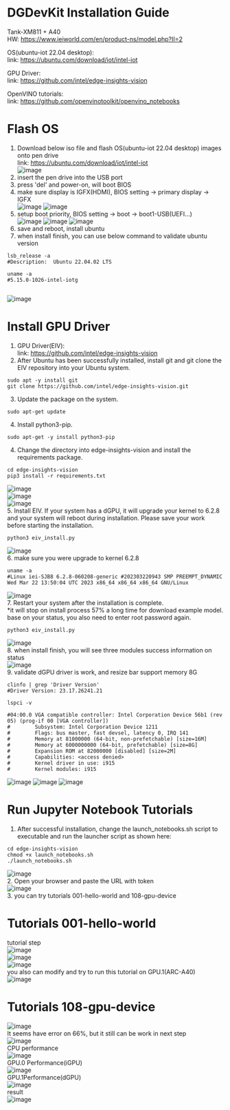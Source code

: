 # DGDevKit Installation Guide

Tank-XM811 + A40   
HW: https://www.ieiworld.com/en/product-ns/model.php?II=2   

OS(ubuntu-iot 22.04 desktop):   
link: https://ubuntu.com/download/iot/intel-iot   
    
GPU Driver:   
link: https://github.com/intel/edge-insights-vision   
   
OpenVINO tutorials:   
link: https://github.com/openvinotoolkit/openvino_notebooks
   
# Flash OS   
1. Download below iso file and flash OS(ubuntu-iot 22.04 desktop) images onto pen drive    
link: https://ubuntu.com/download/iot/intel-iot    
      ![image](./image/1.png)    
2. insert the pen drive into the USB port    
3. press 'del' and power-on, will boot BIOS  
4. make sure display is IGFX(HDMI), BIOS setting -> primary display -> IGFX  
![image](./image/2.png) 
![image](./image/3.png) 
5. setup boot priority, BIOS setting -> boot -> boot1-USB(UEFI...)   
![image](./image/4.png) 
![image](./image/5.png) 
![image](./image/6.png) 
6. save and reboot, install ubuntu    
7. when install finish, you can use below command to validate ubuntu version
```shell
lsb_release -a
#Description:  Ubuntu 22.04.02 LTS
   
uname -a   
#5.15.0-1026-intel-iotg 
   
```
![image](./image/7.png) 
   
# Install GPU Driver   
1. GPU Driver(EIV):    
link: https://github.com/intel/edge-insights-vision
2. After Ubuntu has been successfully installed, install git and git clone the EIV repository into your Ubuntu system.   
```shell
sudo apt -y install git
git clone https://github.com/intel/edge-insights-vision.git
```
3. Update the package on the system.
```shell
sudo apt-get update
```
4. Install python3-pip.
```shell
sudo apt-get -y install python3-pip
```
4. Change the directory into edge-insights-vision and install the requirements package.
```shell
cd edge-insights-vision
pip3 install -r requirements.txt
```
![image](./image/8.png)   
![image](./image/9.png)   
![image](./image/10.png)    
5. Install EIV. If your system has a dGPU, it will upgrade your kernel to 6.2.8 and your system will reboot during installation.
Please save your work before starting the installation.   
```shell
python3 eiv_install.py
```   
![image](./image/11.png)    
6. make sure you were upgrade to kernel 6.2.8    
```shell
uname -a
#Linux iei-SJB8 6.2.8-060208-generic #202303220943 SMP PREEMPT_DYNAMIC Wed Mar 22 13:50:04 UTC 2023 x86_64 x86_64 x86_64 GNU/Linux
```
![image](./image/12.png)    
7. Restart your system after the installation is complete.     
*it will stop on install process 57% a long time for download example model.  
base on your status, you also need to enter root password again.    
```shell
python3 eiv_install.py
```   
![image](./image/13.png)    
8. when install finish, you will see three modules success information on status    
![image](./image/14.png)    
9. validate dGPU driver is work, and resize bar support memory 8G  
```shell
clinfo | grep 'Driver Version'
#Driver Version: 23.17.26241.21
    
lspci -v

#04:00.0 VGA compatible controller: Intel Corporation Device 56b1 (rev 05) (prog-if 00 [VGA controller])
#        Subsystem: Intel Corporation Device 1211
#        Flags: bus master, fast devsel, latency 0, IRQ 141
#        Memory at 81000000 (64-bit, non-prefetchable) [size=16M]
#        Memory at 6000000000 (64-bit, prefetchable) [size=8G]
#        Expansion ROM at 82000000 [disabled] [size=2M]
#        Capabilities: <access denied>
#        Kernel driver in use: i915
#        Kernel modules: i915

```   
![image](./image/15.png) 
![image](./image/16.png) 
![image](./image/17.png) 
  
  
# Run Jupyter Notebook Tutorials   
1. After successful installation, change the launch_notebooks.sh script to executable and run the launcher script as shown here:   
```shell
cd edge-insights-vision
chmod +x launch_notebooks.sh
./launch_notebooks.sh
```   
![image](./image/18.png)    
2. Open your browser and paste the URL with token    
![image](./image/19.png)   
3. you can try tutorials 001-hello-world and 108-gpu-device      
      
# Tutorials 001-hello-world   
tutorial step   
![image](./image/20.png)    
![image](./image/21.png)    
![image](./image/22.png)    
you also can modify and try to run this tutorial on GPU.1(ARC-A40)   
![image](./image/23.png)    
   
# Tutorials 108-gpu-device   
![image](./image/24.png)    
It seems have error on 66%, but it still can be work in next step   
![image](./image/25.png)    
CPU performance   
![image](./image/26.png)    
GPU.0 Performance(iGPU)   
![image](./image/27.png)    
GPU.1Performance(dGPU)   
![image](./image/28.png)    
result   
![image](./image/29.png)    